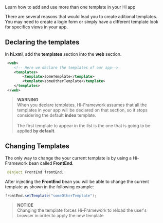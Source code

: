 <!--Topic description-->
<description>Learn how to add and use more than one template in your Hi app</description>

There are several reasons that would lead you to create aditional templates. You may need to create a login form or simply have a different template look for specifics views in your app.

## Declaring the templates

In __hi.xml__, add the __templates__ section into the __web__ section.

```xml
 <web>
    <!-- Here we declare the templates of our app-->
    <templates>
        <template>someTemplate</template>
        <template>someOtherTemplate</template>
    </templates>	
 </web>
```

> **WARNING**<br> When you declare templates, Hi-Framework assumes that all the templates in your app will be declared on that section, so it stops considering the default __index__ template.
<br><br>The first template to appear in the list is the one that is going to be applied __by default__.


## Changing Templates

The only way to change the your current template is by using a Hi-Framework bean called __FrontEnd__. 

```java
 @Inject FrontEnd frontEnd;
```

After injecting the __FrontEnd__ bean you will be able to change the current template as shown in the following example:

```java
frontEnd.setTemplate("someOtherTemplate");
```
> **NOTICE**<br> Changing the template forces Hi-Framework to reload the user's browser in order to apply the new template<br>



